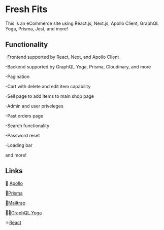 
# Fresh Fits

This is an eCommerce site using React.js, Next.js, Apollo Client, GraphQL Yoga, Prisma, Jest, and more!

## Functionality

-Frontend supported by React, Next, and Apollo Client

-Backend supported by GraphQL Yoga, Prisma, Cloudinary, and more

-Pagination

-Cart with delete and edit item capability

-Sell page to add items to main shop page

-Admin and user priveleges

-Past orders page

-Search functionality

-Password reset

-Loading bar

and more!

## Links

🚀 [Apollo](https://github.com/apollographql/apollo-client)

🔺[Prisma](https://www.prisma.io/)

💌[Mailtrap](https://mailtrap.io/?gclid=Cj0KCQjw6ar4BRDnARIsAITGzlDb_X0oataEmJkeL-Bf3lFWq-Lk-yx-L5ilirlRStw91mlraM51GkwaApu4EALw_wcB)

🧘‍♀️[GraphQL Yoga](https://github.com/prisma-labs/graphql-yoga)

⚛[React](https://github.com/facebook/react)
